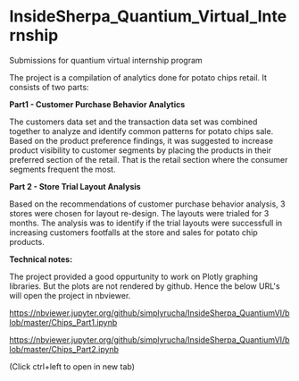 # InsideSherpa_Quantium_Virtual_Internship
Submissions for quantium virtual internship program

The project is a compilation of analytics done for potato chips retail. It consists of two parts: 

<b>Part1 - Customer Purchase Behavior Analytics</b>

The customers data set and the transaction data set was combined together to analyze and identify common patterns for potato chips sale. Based on the product preference findings, it was suggested to increase product visibility to customer segments by placing the products in their preferred section of the retail. That is the retail section where the consumer segments frequent the most. 

<b>Part 2 - Store Trial Layout Analysis</b>

Based on the recommendations of customer purchase behavior analysis, 3 stores were chosen for layout re-design. The layouts were trialed for 3 months. The analysis was to identify if the trial layouts were successfull in increasing customers footfalls at the store and sales for potato chip products. 


<b>Technical notes:</b>

The project provided a good oppurtunity to work on Plotly graphing libraries. But the plots are not rendered by github. Hence the below URL's will open the project in nbviewer. 

https://nbviewer.jupyter.org/github/simplyrucha/InsideSherpa_QuantiumVI/blob/master/Chips_Part1.ipynb

https://nbviewer.jupyter.org/github/simplyrucha/InsideSherpa_QuantiumVI/blob/master/Chips_Part2.ipynb

(Click ctrl+left to open in new tab)

